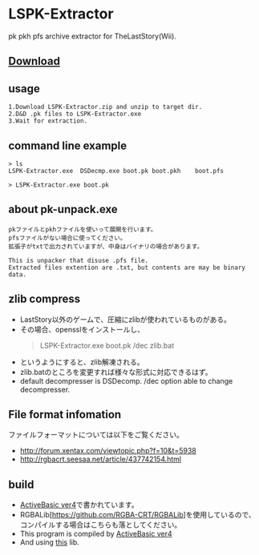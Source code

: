 # LSPK-Extractor
pk pkh pfs archive extractor for TheLastStory(Wii).

## [Download](https://github.com/RGBA-CRT/LSPK-Extracter/releases)


## usage
	1.Download LSPK-Extractor.zip and unzip to target dir.
	2.D&D .pk files to LSPK-Extractor.exe 
	3.Wait for extraction.


## command line example
	> ls  
	LSPK-Extractor.exe	DSDecmp.exe	boot.pk	boot.pkh	boot.pfs  
	  
	> LSPK-Extractor.exe boot.pk  


## about pk-unpack.exe
	pkファイルとpkhファイルを使いって展開を行います。  
	pfsファイルがない場合に使ってください。  
	拡張子がtxtで出力されていますが、中身はバイナリの場合があります。  
	
	This is unpacker that disuse .pfs file.
	Extracted files extention are .txt, but contents are may be binary data.


## zlib compress
 + LastStory以外のゲームで、圧縮にzlibが使われているものがある。
 + その場合、opensslをインストールし、
	> LSPK-Extractor.exe boot.pk /dec zlib.bat  
 + というようにすると、zlib解凍される。
 + zlib.batのところを変更すれば様々な形式に対応できるはず。
 + default decompresser is DSDecomp. /dec option able to change decompresser.


## File format infomation
ファイルフォーマットについては以下をご覧ください。  
 + http://forum.xentax.com/viewtopic.php?f=10&t=5938  
 + http://rgbacrt.seesaa.net/article/437742154.html  

## build
 + [ActiveBasic ver4](https://www.activebasic.com/)で書かれています。
 + RGBALib[<https://github.com/RGBA-CRT/RGBALib>]を使用しているので、コンパイルする場合はこちらも落としてください。
 + This program is compiled by [ActiveBasic ver4](https://www.activebasic.com/)
 + And using [this](https://github.com/RGBA-CRT/RGBALib) lib.
